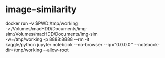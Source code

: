 # image-similarity


docker run -v $PWD:/tmp/working \
-v /Volumes/macHDD/Documents/img-sim:/Volumes/macHDD/Documents/img-sim \
-w=/tmp/working -p 8888:8888 --rm -it \
kaggle/python jupyter notebook --no-browser --ip="0.0.0.0" --notebook-dir=/tmp/working --allow-root
